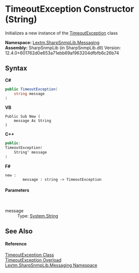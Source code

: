 # TimeoutException Constructor (String)
 

Initializes a new instance of the <a href="T_Lextm_SharpSnmpLib_Messaging_TimeoutException">TimeoutException</a> class

**Namespace:**&nbsp;<a href="N_Lextm_SharpSnmpLib_Messaging">Lextm.SharpSnmpLib.Messaging</a><br />**Assembly:**&nbsp;SharpSnmpLib (in SharpSnmpLib.dll) Version: 12.4.0+601762d0e653a71ebb69af963204dfbfb6c26b74

## Syntax

**C#**<br />
``` C#
public TimeoutException(
	string message
)
```

**VB**<br />
``` VB
Public Sub New ( 
	message As String
)
```

**C++**<br />
``` C++
public:
TimeoutException(
	String^ message
)
```

**F#**<br />
``` F#
new : 
        message : string -> TimeoutException
```


#### Parameters
&nbsp;<dl><dt>message</dt><dd>Type: <a href="https://docs.microsoft.com/dotnet/api/system.string" target="_blank" rel="noopener noreferrer">System.String</a><br /></dd></dl>

## See Also


#### Reference
<a href="T_Lextm_SharpSnmpLib_Messaging_TimeoutException">TimeoutException Class</a><br /><a href="Overload_Lextm_SharpSnmpLib_Messaging_TimeoutException__ctor">TimeoutException Overload</a><br /><a href="N_Lextm_SharpSnmpLib_Messaging">Lextm.SharpSnmpLib.Messaging Namespace</a><br />